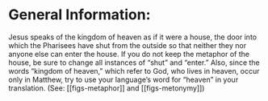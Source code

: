 # General Information:

Jesus speaks of the kingdom of heaven as if it were a house, the door into which the Pharisees have shut from the outside so that neither they nor anyone else can enter the house. If you do not keep the metaphor of the house, be sure to change all instances of “shut” and “enter.” Also, since the words “kingdom of heaven,” which refer to God, who lives in heaven, occur only in Matthew, try to use your language’s word for “heaven” in your translation. (See: [[figs-metaphor]] and [[figs-metonymy]])